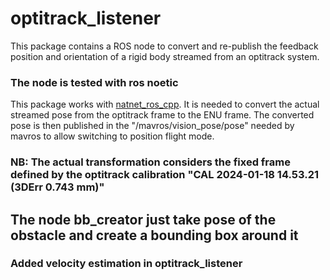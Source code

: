 # optitrack_listener
This package contains a ROS node to convert and re-publish the feedback position and orientation of a rigid body streamed from an optitrack system.

### The node is tested with ros noetic

This package works with [natnet_ros_cpp](https://github.com/PRISMA-AVL/natnet_ros_cpp.git). 
It is needed to convert the actual streamed pose from the optitrack frame to the ENU frame. 
The converted pose is then published in the "/mavros/vision_pose/pose" needed by mavros to allow switching to position flight mode.

### NB: The actual transformation considers the fixed frame defined by the optitrack calibration "CAL 2024-01-18 14.53.21 (3DErr 0.743 mm)"

## The node bb_creator just take pose of the obstacle and create a bounding box around it
### Added velocity estimation in optitrack_listener
